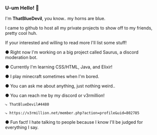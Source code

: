 ### U-um Hello! 👋

I'm **ThatBlueDevil**, you know.. my horns are blue.

I came to github to host all my private projects to show off to my friends, pretty cool huh.

If your interested and willing to read more I'll list some stuff!

  ● Right now I'm working on a big project called Saurus, a discord moderation bot.
  
  ● Currently I'm learning CSS/HTML, Java, and Elixir!
  
  ● I play minecraft sometimes when I'm bored.
  
  ● You can ask me about anything, just nothing weird..
  
  ● You can reach me by my discord or v3rmillion!
  
    ⤷ ThatBlueDevil#4480
    
    ⤷ https://v3rmillion.net/member.php?action=profile&uid=802785
  
  ● Fun fact! I hate talking to people because I know I'll be judged for everything I say.
